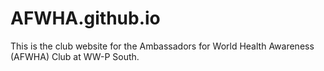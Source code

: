 # AFWHA.github.io
This is the club website for the Ambassadors for World Health Awareness (AFWHA) Club at WW-P South.
